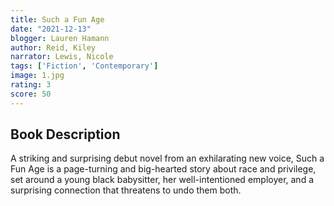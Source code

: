 ```yaml
---
title: Such a Fun Age
date: "2021-12-13"
blogger: Lauren Hamann
author: Reid, Kiley
narrator: Lewis, Nicole
tags: ['Fiction', 'Contemporary']
image: 1.jpg
rating: 3
score: 50
---
```



## Book Description

A striking and surprising debut novel from an exhilarating new voice, Such a Fun Age is a page-turning and big-hearted story about race and privilege, set around a young black babysitter, her well-intentioned employer, and a surprising connection that threatens to undo them both.